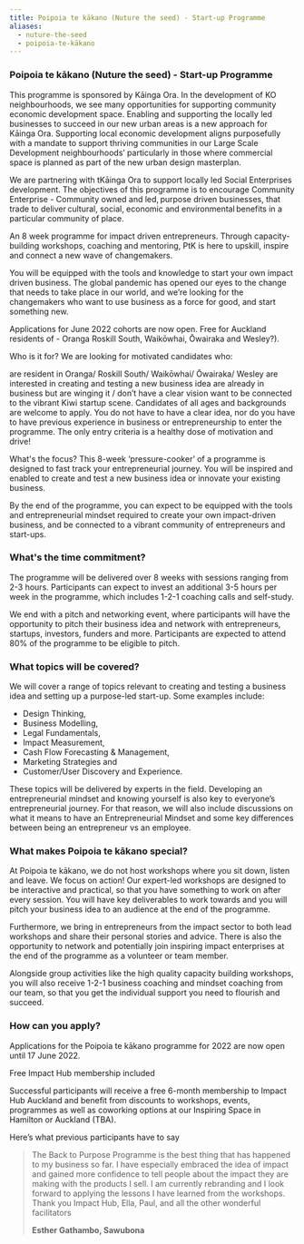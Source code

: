 ```yaml
---
title: Poipoia te kākano (Nuture the seed) - Start-up Programme
aliases:
  - nuture-the-seed
  - poipoia-te-kākano
---
```

### Poipoia te kākano (Nuture the seed) - Start-up Programme

This programme is sponsored by  Kāinga Ora.  In the development of KO neighbourhoods, we see many opportunities for supporting community economic development space. Enabling and supporting the locally led businesses to succeed in our new urban areas is a new approach for Kāinga Ora.  Supporting local economic development aligns purposefully with a mandate to support thriving communities in our Large Scale Development neighbourhoods’ particularly in those where commercial space is planned as part of the new urban design masterplan.  

We are partnering with tKāinga Ora to support locally led Social Enterprises development.  The objectives of this programme is to encourage Community Enterprise - Community owned and led, purpose driven businesses, that trade to deliver cultural, social, economic and environmental benefits in a particular community of place.  

An 8 week programme for impact driven entrepreneurs. Through capacity-building workshops, coaching and mentoring, PtK  is here to upskill, inspire and connect a new wave of changemakers.

You will be equipped with the tools and knowledge to start your own impact driven business. The global pandemic has opened our eyes to the change that needs to take place in our world, and we’re looking for the changemakers who want to use business as a force for good, and start something new.

Applications for June 2022 cohorts are now open.  Free for Auckland residents of - Oranga Roskill South, Waikōwhai, Ōwairaka and Wesley?).

Who is it for?
We are looking for motivated candidates who:

are resident in Oranga/ Roskill South/ Waikōwhai/ Ōwairaka/ Wesley
are interested in creating and testing a new business idea
are already in business but are winging it / don’t have a clear vision
want to be connected to the vibrant Kiwi startup scene.
Candidates of all ages and backgrounds are welcome to apply. You do not have to have a clear idea, nor do you have to have previous experience in business or entrepreneurship to enter the programme. The only entry criteria is a healthy dose of motivation and drive!

What's the focus?
This 8-week ‘pressure-cooker’ of a programme is designed to fast track your entrepreneurial journey. You will be inspired and enabled to create and test a new business idea or innovate your existing business.

By the end of the programme, you can expect to be equipped with the tools and entrepreneurial mindset required to create your own impact-driven business, and be connected to a vibrant community of entrepreneurs and start-ups.

### What's the time commitment?

The programme will be delivered over 8 weeks with sessions ranging from 2-3 hours. Participants can expect to invest an additional 3-5 hours per week in the programme, which includes 1-2-1 coaching calls and self-study.

We end with a pitch and networking event, where participants will have the opportunity to pitch their business idea and network with entrepreneurs, startups, investors, funders and more. Participants are expected to attend 80% of the programme to be eligible to pitch.

### What topics will be covered?

We will cover a range of topics relevant to creating and testing a business idea and setting up a purpose-led start-up. Some examples include:

* Design Thinking, 
* Business Modelling, 
* Legal Fundamentals, 
* Impact Measurement, 
* Cash Flow Forecasting & Management,
* Marketing Strategies and 
* Customer/User Discovery and Experience.

These topics will be delivered by experts in the field. Developing an entrepreneurial mindset and knowing yourself is also key to everyone’s entrepreneurial journey. For that reason, we will also include discussions on what it means to have an Entrepreneurial Mindset and some key differences between being an entrepreneur vs an employee.

### What makes Poipoia te kākano special?

At Poipoia te kākano, we do not host workshops where you sit down, listen and leave. We focus on action! Our expert-led workshops are designed to be interactive and practical, so that you have something to work on after every session. You will have key deliverables to work towards and you will pitch your business idea to an audience at the end of the programme.

Furthermore, we bring in entrepreneurs from the impact sector to both lead workshops and share their personal stories and advice. There is also the opportunity to network and potentially join inspiring impact enterprises at the end of the programme as a volunteer or team member.

Alongside group activities like the high quality capacity building workshops, you will also receive 1-2-1 business coaching and mindset coaching from our team, so that you get the individual support you need to flourish and succeed.

### How can you apply?

Applications for the Poipoia te kākano programme for 2022 are now open until 17 June 2022.

Free Impact Hub membership included

Successful participants will receive a free 6-month membership to Impact Hub Auckland and benefit from discounts to workshops, events, programmes as well as coworking options at our Inspiring Space in Hamilton or Auckland (TBA).

Here’s what previous participants have to say

> The Back to Purpose Programme is the best thing that has happened to my business so far. I have especially embraced the idea of impact and gained more confidence to tell people about the impact they are making with the products I sell. I am currently rebranding and I look forward to applying the lessons I have learned from the workshops. Thank you Impact Hub, Ella, Paul, and all the other wonderful facilitators
>
> **Esther Gathambo, Sawubona**